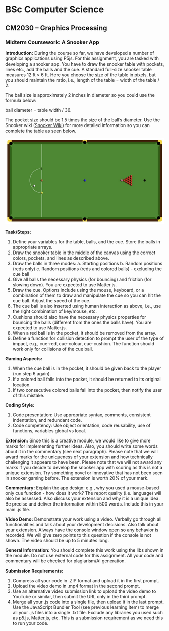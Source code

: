 
# BSc Computer Science
## CM2030 – Graphics Processing
### Midterm Coursework: A Snooker App

**Introduction:**
During the course so far, we have developed a number of graphics applications using P5js. For this assignment, you are tasked with developing a snooker app. You have to draw the snooker table with pockets, lines etc., add the balls and the cue. A standard full-size snooker table measures 12 ft × 6 ft. Here you choose the size of the table in pixels, but you should maintain the ratio, i.e., length of the table = width of the table / 2.

The ball size is approximately 2 inches in diameter so you could use the formula below:

ball diameter = table width / 36.

The pocket size should be 1.5 times the size of the ball’s diameter. Use the Snooker wiki ([Snooker Wiki](https://en.wikipedia.org/wiki/Snooker)) for more detailed information so you can complete the table as seen below.

![Snooker Table](screenshot_134.png)

**Task/Steps:**
1. Define your variables for the table, balls, and the cue. Store the balls in appropriate arrays.
2. Draw the snooker table in the middle of the canvas using the correct colors, pockets, and lines as described above.
3. Draw the balls in three modes:
    a. Starting positions
    b. Random positions (reds only)
    c. Random positions (reds and colored balls) - excluding the cue ball
4. Give all balls the necessary physics (for bouncing) and friction (for slowing down). You are expected to use Matter.js.
5. Draw the cue. Options include using the mouse, keyboard, or a combination of them to draw and manipulate the cue so you can hit the cue ball. Adjust the speed of the cue.
6. The cue ball is also inserted using human interaction as above, i.e., use the right combination of key/mouse, etc.
7. Cushions should also have the necessary physics properties for bouncing the balls (different from the ones the balls have). You are expected to use Matter.js.
8. When a red ball is in the pocket, it should be removed from the array.
9. Define a function for collision detection to prompt the user of the type of impact, e.g., cue-red, cue-colour, cue-cushion. The function should work only for collisions of the cue ball.

**Gaming Aspects:**
1. When the cue ball is in the pocket, it should be given back to the player (run step 6 again).
2. If a colored ball falls into the pocket, it should be returned to its original location.
3. If two consecutive colored balls fall into the pocket, then notify the user of this mistake.

**Coding Style:**
1. Code presentation: Use appropriate syntax, comments, consistent indentation, and redundant code.
2. Code competency: Use object orientation, code reusability, use of functions, variables global vs local.

**Extension:**
Since this is a creative module, we would like to give more marks for implementing further ideas. Also, you should write some words about it in the commentary (see next paragraph). Please note that we will award marks for the uniqueness of your extension and how technically challenging it appears to have been. Please note that we will not award any marks if you decide to develop the snooker app with scoring as this is not a unique extension. Try something novel or innovative that has not been seen in snooker gaming before. The extension is worth 20% of your mark.

**Commentary:**
Explain the app design: e.g., why you used a mouse-based only cue function - how does it work? The report quality (i.e. language) will also be assessed. Also discuss your extension and why it is a unique idea. Be precise and deliver the information within 500 words. Include this in your main .js file.

**Video Demo:**
Demonstrate your work using a video. Verbally go through all functionalities and talk about your development decisions. Also talk about your extension. Always have the console window open so any behavior is recorded. We will give zero points to this question if the console is not shown. The video should be up to 5 minutes long.

**General Information:**
You should complete this work using the libs shown in the module. Do not use external code for this assignment. All your code and commentary will be checked for plagiarism/AI generation.

**Submission Requirements:**
1. Compress all your code in .ZIP format and upload it in the first prompt.
2. Upload the video demo in .mp4 format in the second prompt.
3. Use an alternative video submission link to upload the video demo to YouTube or similar, then submit the URL only in the third prompt.
4. Merge all your .js code into a single file, then upload it in the last prompt. Use the JavaScript Bundler Tool (see previous learning item) to merge all your .js files into a single .txt file. Exclude any libraries you used such as p5.js, Matter.js, etc. This is a submission requirement as we need this to run your code.



